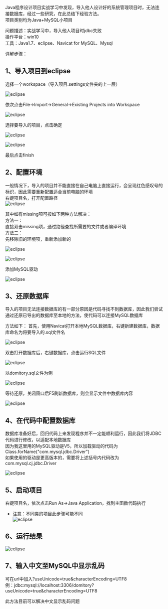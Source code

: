 Java程序设计项目实战学习中发现，导入他人设计好的系统管理项目时，无法连接数据库，经过一些研究，在此总结下经验方法。  
项目类别均为Java+MySQL小项目

问题描述：实战学习中，导入他人项目时jdbc失败  
操作平台：win10  
工具：Java1.7、eclipse、Navicat for MySQL、Mysql  

详解步骤：  
## 1、导入项目到eclipse  

选择一个workspace（导入项目.settings文件夹的上一层） 

![eclipse](https://github.com/JonathanKin/Study-Notes/blob/master/image/jdbc_1.jpg)

依次点击File->Import->General->Existing Projects into Workspace  

![eclipse](https://github.com/JonathanKin/Study-Notes/blob/master/image/jdbc_2.jpg)

选择要导入的项目，点击确定  

![eclipse](https://github.com/JonathanKin/Study-Notes/blob/master/image/jdbc_3.png)

![eclipse](https://github.com/JonathanKin/Study-Notes/blob/master/image/jdbc_4.png)

最后点击finish   

## 2、配置环境  

一般情况下，导入的项目并不能直接在自己电脑上直接运行，会呈现红色感叹号的标识，因此需要重新配置适合当前电脑的环境  
右键项目名，打开配置路径  
![eclipse](https://github.com/JonathanKin/Study-Notes/blob/master/image/jdbc_5.jpg)

其中如有missing项可按如下两种方法解决：  
方法一：  
直接双击missing项，通过路径查找所需要的文件或者编译环境  
方法二：  
先移除旧的环境项，重新添加新的  

![eclipse](https://github.com/JonathanKin/Study-Notes/blob/master/image/jdbc_6.png)

![eclipse](https://github.com/JonathanKin/Study-Notes/blob/master/image/jdbc_7.png)

添加MySQL驱动  

![eclipse](https://github.com/JonathanKin/Study-Notes/blob/master/image/jdbc_8.png)

## 3、还原数据库  

导入的项目无法连接数据库的有一部分原因是代码寻找不到数据库，因此我们尝试通过还原已导出的数据库至本地的方法，使代码可以连接MySQL数据库  

方法如下：
首先，使用Navicat打开本地MySQL数据库，右键新建数据库，数据库命名为将要导入的.sql文件名   

![eclipse](https://github.com/JonathanKin/Study-Notes/blob/master/image/jdbc_9.jpg)

双击打开数据库后，右键数据库，点击运行SQL文件  

![eclipse](https://github.com/JonathanKin/Study-Notes/blob/master/image/jdbc_10.jpg)

以domitory.sql文件为例  

![eclipse](https://github.com/JonathanKin/Study-Notes/blob/master/image/jdbc_11.png)

等待还原，关闭窗口后F5刷新数据库，则会显示文件中数据库内容  

![eclipse](https://github.com/JonathanKin/Study-Notes/blob/master/image/jdbc_12.png)

## 4、在代码中配置数据库  

数据库准备好后，回归代码上来发现程序并不一定能顺利运行，因此我们将JDBC代码进行修改，以适配本地数据库  
因为我这里用的MySQL驱动是V5，所以加载驱动的代码为 Class.forName("com.mysql.jdbc.Driver")  
如果使用的驱动是更高版本的，需要将上述括号内代码改为com.mysql.cj.jdbc.Driver  

![eclipse](https://github.com/JonathanKin/Study-Notes/blob/master/image/jdbc_13.png)

## 5、启动项目  

右键项目名，依次点击Run As->Java Application，找到主函数代码执行  
* 注意：不同类的项目此步骤可能不同  
![eclipse](https://github.com/JonathanKin/Study-Notes/blob/master/image/jdbc_14.jpg)

## 6、运行结果  

![eclipse](https://github.com/JonathanKin/Study-Notes/blob/master/image/jdbc_15.png)

## 7、输入中文至MySQL中显示乱码

可在url中加入?useUnicode=true&characterEncoding=UTF8  
例：jdbc:mysql://localhost:3306/domitory?useUnicode=true&characterEncoding=UTF8  

此方法目前可以解决中文显示乱码问题
